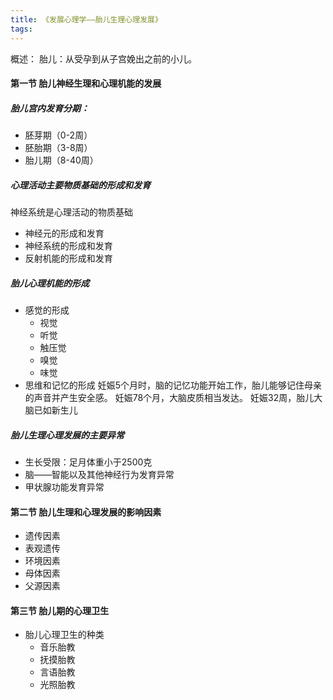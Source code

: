 ```yaml
---
title: 《发展心理学——胎儿生理心理发展》
tags:
---
```


概述：
胎儿：从受孕到从子宫娩出之前的小儿。

#### 第一节 胎儿神经生理和心理机能的发展

##### 胎儿宫内发育分期：
+ 胚芽期（0-2周）
+ 胚胎期（3-8周）
+ 胎儿期（8-40周）

##### 心理活动主要物质基础的形成和发育
神经系统是心理活动的物质基础
+ 神经元的形成和发育
+ 神经系统的形成和发育
+ 反射机能的形成和发育
##### 胎儿心理机能的形成
+ 感觉的形成
  + 视觉
  + 听觉
  + 触压觉
  + 嗅觉
  + 味觉
+ 思维和记忆的形成
妊娠5个月时，脑的记忆功能开始工作，胎儿能够记住母亲的声音并产生安全感。
妊娠78个月，大脑皮质相当发达。
妊娠32周，胎儿大脑已如新生儿
##### 胎儿生理心理发展的主要异常
+ 生长受限：足月体重小于2500克
+ 脑——智能以及其他神经行为发育异常
+ 甲状腺功能发育异常



#### 第二节 胎儿生理和心理发展的影响因素
+ 遗传因素
+ 表观遗传
+ 环境因素
+ 母体因素
+ 父源因素


#### 第三节 胎儿期的心理卫生
+ 胎儿心理卫生的种类
  + 音乐胎教
  + 抚摸胎教
  + 言语胎教
  + 光照胎教